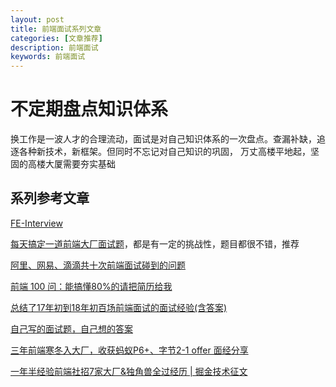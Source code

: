 ```yaml
---
layout: post
title: 前端面试系列文章
categories: [文章推荐]
description: 前端面试
keywords: 前端面试 
---
```


# 不定期盘点知识体系
换工作是一波人才的合理流动，面试是对自己知识体系的一次盘点。查漏补缺，追逐各种新技术，新框架。但同时不忘记对自己知识的巩固，
万丈高楼平地起，坚固的高楼大厦需要夯实基础

## 系列参考文章

[FE-Interview](http://blog.poetries.top/FE-Interview-Questions/base/#_2-%E8%AF%B4%E8%AF%B4%E4%BD%A0%E5%AF%B9%E4%BD%9C%E7%94%A8%E5%9F%9F%E9%93%BE%E7%9A%84%E7%90%86%E8%A7%A3)

[每天搞定一道前端大厂面试题](https://github.com/Advanced-Frontend/Daily-Interview-Question/blob/master/datum/summary.md)，都是有一定的挑战性，题目都很不错，推荐

[阿里、网易、滴滴共十次前端面试碰到的问题](https://juejin.im/post/59316e682f301e0058378558)

[前端 100 问：能搞懂80%的请把简历给我](https://juejin.im/post/5d23e750f265da1b855c7bbe)

[总结了17年初到18年初百场前端面试的面试经验(含答案)](https://juejin.im/post/5b44a485e51d4519945fb6b7#heading-38)

[自己写的面试题，自己想的答案](https://segmentfault.com/a/1190000014028922)

[三年前端寒冬入大厂，收获蚂蚁P6+、字节2-1 offer 面经分享](https://juejin.im/post/5ecb8d77518825433b132ae6)

[一年半经验前端社招7家大厂&独角兽全过经历 | 掘金技术征文](https://juejin.im/post/5e8d5a48f265da47ce6cb21f#heading-11)